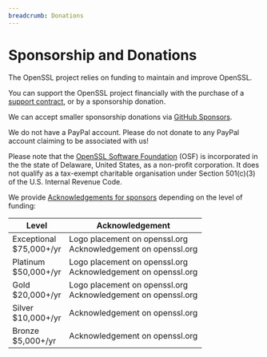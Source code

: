 ```yaml
---
breadcrumb: Donations
---
```

# Sponsorship and Donations

The OpenSSL project relies on funding to maintain and improve OpenSSL.

You can support the OpenSSL project financially with the purchase of a
[support contract](contracts.html), or by a sponsorship donation.

We can accept smaller sponsorship donations via
[GitHub Sponsors](https://github.com/sponsors/openssl).

We do not have a PayPal account. Please do not donate to any PayPal
account claiming to be associated with us!

Please note that the [OpenSSL Software Foundation](/community/contacts.html)
(OSF) is incorporated in the the state of Delaware, United States, as a
non-profit corporation. It does not qualify as a tax-exempt charitable
organisation under Section 501(c)(3) of the U.S. Internal Revenue Code.

We provide [Acknowledgements for sponsors](acks.html) depending on the level
of funding:

| **Level**                     | **Acknowledgement**                                               |
|-------------------------------|-------------------------------------------------------------------|
| Exceptional<br />\$75,000+/yr | Logo placement on openssl.org<br />Acknowledgement on openssl.org |
| Platinum<br />\$50,000+/yr    | Logo placement on openssl.org<br />Acknowledgement on openssl.org |
| Gold<br />\$20,000+/yr        | Logo placement on openssl.org<br />Acknowledgement on openssl.org |
| Silver<br />\$10,000+/yr      | Acknowledgement on openssl.org                                    |
| Bronze<br />\$5,000+/yr       | Acknowledgement on openssl.org                                    |

